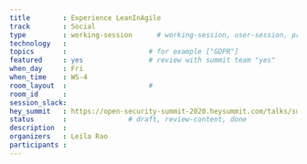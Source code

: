 ```yaml
---
title        : Experience LeanInAgile
track        : Social
type         : working-session      # working-session, user-session, product-session
technology   :
topics       :                    # for example ["GDPR"]
featured     : yes                # review with summit team "yes"
when_day     : Fri
when_time    : WS-4
room_layout  :                    #
room_id      :
session_slack: 
hey_summit   : https://open-security-summit-2020.heysummit.com/talks/summit-spiral-special/
status       :               # draft, review-content, done
description  :
organizers   : Leila Rao
participants :
---
```



<!--(add intro)

## WHY

(...)

## What

(...)

## Outcomes

(...)

## References

(...)


## Previous-->
